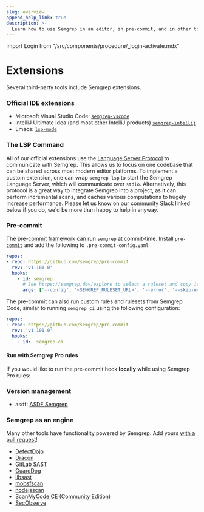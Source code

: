 ```yaml
---
slug: overview
append_help_link: true
description: >-
  Learn how to use Semgrep in an editor, in pre-commit, and in other tools.
---
```



import Login from "/src/components/procedure/_login-activate.mdx"

# Extensions

Several third-party tools include Semgrep extensions.

### Official IDE extensions

- Microsoft Visual Studio Code: [`semgrep-vscode`](https://marketplace.visualstudio.com/items?itemName=semgrep.semgrep)
- IntelliJ Ultimate Idea (and most other IntelliJ products) [`semgrep-intellij`](https://plugins.jetbrains.com/plugin/22622-semgrep)
- Emacs: [`lsp-mode`](https://github.com/emacs-lsp/lsp-mode)

### The LSP Command

All of our official extensions use the [Language Server Protocol](https://microsoft.github.io/language-server-protocol/) to communicate
with Semgrep. This allows us to focus on one codebase that can be shared across most modern editor platforms. To implement a custom extension,
one can wrap `semgrep lsp` to start the Semgrep Language Server, which will communicate over `stdio`. Alternatively, this protocol is a
great way to integrate Semgrep into a project, as it can perform incremental scans, and caches various computations to hugely increase performance.
Please let us know on our community Slack linked below if you do, we'd be more than happy to help in anyway.

### Pre-commit

The [pre-commit framework](https://pre-commit.com/) can run `semgrep` at commit-time. [Install `pre-commit`](https://pre-commit.com/#install) and add the following to `.pre-commit-config.yaml`

```yaml
repos:
- repo: https://github.com/semgrep/pre-commit
  rev: 'v1.101.0'
  hooks:
    - id: semgrep
      # See https://semgrep.dev/explore to select a ruleset and copy its URL
      args: ['--config', '<SEMGREP_RULESET_URL>', '--error', '--skip-unknown-extensions']
```

The pre-commit can also run custom rules and rulesets from Semgrep Code, similar to running `semgrep ci` using the following configuration:

```yaml
repos:
- repo: https://github.com/semgrep/pre-commit
  rev: 'v1.101.0'
  hooks:
    - id:  semgrep-ci
```

#### Run with Semgrep Pro rules

If you would like to run the pre-commit hook **locally** while using Semgrep Pro rules:

<Login />

### Version management

- asdf: [ASDF Semgrep](https://github.com/brentjanderson/asdf-semgrep)

### Semgrep as an engine

Many other tools have functionality powered by Semgrep.
Add yours [with a pull request](https://github.com/semgrep/semgrep-docs)!

- [DefectDojo](https://github.com/DefectDojo/django-DefectDojo/pull/2781)
- [Dracon](https://github.com/thought-machine/dracon)
- [GitLab SAST](https://docs.gitlab.com/ee/user/application_security/sast/#multi-project-support)
- [GuardDog](https://github.com/datadog/guarddog)
- [libsast](https://github.com/ajinabraham/libsast)
- [mobsfscan](https://github.com/MobSF/mobsfscan)
- [nodejsscan](https://github.com/ajinabraham/nodejsscan)
- [ScanMyCode CE (Community Edition)](https://github.com/marcinguy/scanmycode-ce)
- [SecObserve](https://github.com/MaibornWolff/SecObserve)
